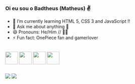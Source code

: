 ### Oi eu sou o Badtheus (Matheus) ✌️

- 🌱 I’m currently learning HTML 5, CSS 3 and JavaScript !!
- 💬 Ask me about anything 🙂
- 😄 Pronouns: He/Him // 🏳️‍🌈
- ⚡ Fun fact: OnePiece fan and gamerlover
##
  
  ##
  <div>
    
<img align="center"  height="40" width="40" src="https://cdn.jsdelivr.net/gh/devicons/devicon/icons/html5/html5-plain-wordmark.svg">
<img align="center"  height="40" width="40" src="https://cdn.jsdelivr.net/gh/devicons/devicon/icons/css3/css3-plain-wordmark.svg">
<img align="center"  height="40" width="40" src="https://cdn.jsdelivr.net/gh/devicons/devicon/icons/javascript/javascript-original.svg">
<img align="center"  height="40" width="40" src="https://cdn.jsdelivr.net/gh/devicons/devicon@latest/icons/java/java-original.svg" />
 
 </div>
   
  ##
  
 <a href="https://www.linkedin.com/in/matheus-lima-7034b6225/" target="_blank"><img src="https://img.shields.io/badge/LinkedIn-0077B5?style=for-the-badge&logo=linkedin&logoColor=white" target="_blank"></a>
 <a href="mailto:matheus.lima15963@gmail.com "><img src="https://img.shields.io/badge/Gmail-D14836?style=for-the-badge&logo=gmail&logoColor=white" target="_blank"></a>
  
